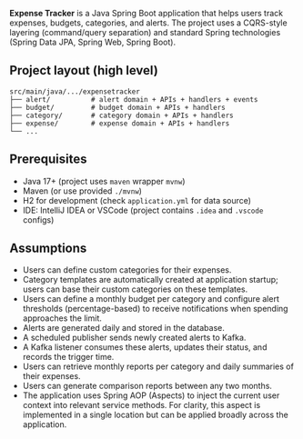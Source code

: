 **Expense Tracker** is a Java Spring Boot application that helps users track expenses, budgets, categories, and alerts. The project uses a CQRS-style layering (command/query separation) and standard Spring technologies (Spring Data JPA, Spring Web, Spring Boot).

## Project layout (high level)

```
src/main/java/.../expensetracker
├── alert/          # alert domain + APIs + handlers + events
├── budget/         # budget domain + APIs + handlers
├── category/       # category domain + APIs + handlers
├── expense/        # expense domain + APIs + handlers
└── ...
```

## Prerequisites

- Java 17+ (project uses `maven` wrapper `mvnw`)
- Maven (or use provided `./mvnw`)
- H2 for development (check `application.yml` for data source)
- IDE: IntelliJ IDEA or VSCode (project contains `.idea` and `.vscode` configs)

## Assumptions

- Users can define custom categories for their expenses.
- Category templates are automatically created at application startup; users can base their custom categories on these templates.
- Users can define a monthly budget per category and configure alert thresholds (percentage-based) to receive notifications when spending approaches the limit.
- Alerts are generated daily and stored in the database.
- A scheduled publisher sends newly created alerts to Kafka.
- A Kafka listener consumes these alerts, updates their status, and records the trigger time.
- Users can retrieve monthly reports per category and daily summaries of their expenses.
- Users can generate comparison reports between any two months.
- The application uses Spring AOP (Aspects) to inject the current user context into relevant service methods.
For clarity, this aspect is implemented in a single location but can be applied broadly across the application.